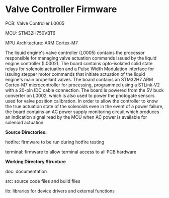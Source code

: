 <h1>Valve Controller Firmware</h1>

<p>PCB: Valve Controller L0005</p>
<p>MCU: STM32H750VBT6 </p>
<p>MPU Architecture: ARM Cortex-M7</p>

<p>The liquid engine's valve controller (L0005) contains the processor responsible for managing valve actuation commands issued by the liquid engine controller (L0002). The board contains opto-isolated solid state relays for solenoid actuation and a Pulse Width Modulation interface for issuing stepper motor commands that initiate actuation of the liquid engine's main propellant valves. The board contains an STM32H7 ARM Cortex-M7 microcontroller for processing, programmed using a STLink-V2 with a 20-pin IDC cable connection. The board is powered from the 5V buck converter on L0002, which is also used to power the photogate sensors used for valve position calibration. In order to allow the controller to know the true actuation state of the solenoids even in the event of a power failure, the board contains an AC power supply monitoring circuit which produces an indication signal read by the MCU when AC power is available for solenoid actuation. </p>

<p><b>Source Directories:</b></p>
<p>
hotfire: firmware to be run during hotfire testing

terminal: firmware to allow terminal access to all PCB hardware 
</p>

<p><b>Working Directory Structure</b></p>

<p>
doc: documentation

src: source code files and build files

lib: libraries for device drivers and external functions
</p>
